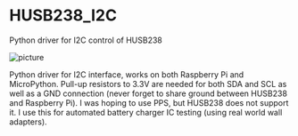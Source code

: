 # HUSB238_I2C
Python driver for I2C control of HUSB238

![picture](https://cdn-shop.adafruit.com/970x728/5807-04.jpg)

Python driver for I2C interface, works on both Raspberry Pi and MicroPython. Pull-up resistors to 3.3V are needed for both SDA and SCL as well as a GND connection (never forget to share ground between HUSB238 and Raspberry Pi). I was hoping to use PPS, but HUSB238 does not support it. I use this for automated battery charger IC testing (using real world wall adapters).
